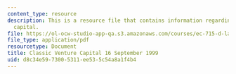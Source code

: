 ```yaml
---
content_type: resource
description: This is a resource file that contains information regarding classic venture
  capital.
file: https://ol-ocw-studio-app-qa.s3.amazonaws.com/courses/ec-715-d-lab-disseminating-innovations-for-the-common-good-spring-2007/d8c34e5973005311ee535c54a8a1f4b4_MITEC_715S07_lec2a.pdf
file_type: application/pdf
resourcetype: Document
title: Classic Venture Capital 16 September 1999
uid: d8c34e59-7300-5311-ee53-5c54a8a1f4b4
---
```

